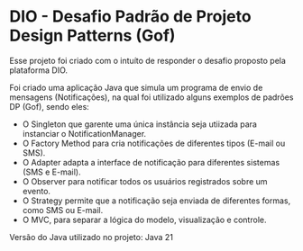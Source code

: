 # DIO - Desafio Padrão de Projeto Design Patterns (Gof)

Esse projeto foi criado com o intuíto de responder o desafio proposto pela plataforma DIO.

Foi criado uma aplicação Java que simula um programa de envio de mensagens (Notificações), 
na qual foi utilizado alguns exemplos de padrões DP (Gof), sendo eles:

- O Singleton que garente uma única instância seja utiizada para instanciar o NotificationManager.
- O Factory Method para cria notificações de diferentes tipos (E-mail ou SMS).
- O Adapter adapta a interface de notificação para diferentes sistemas (SMS e E-mail).
- O Observer para notificar todos os usuários registrados sobre um evento.
- O Strategy permite que a notificação seja enviada de diferentes formas, como SMS ou E-mail.
- O MVC, para separar a lógica do modelo, visualização e controle.

Versão do Java utilizado no projeto: Java 21

